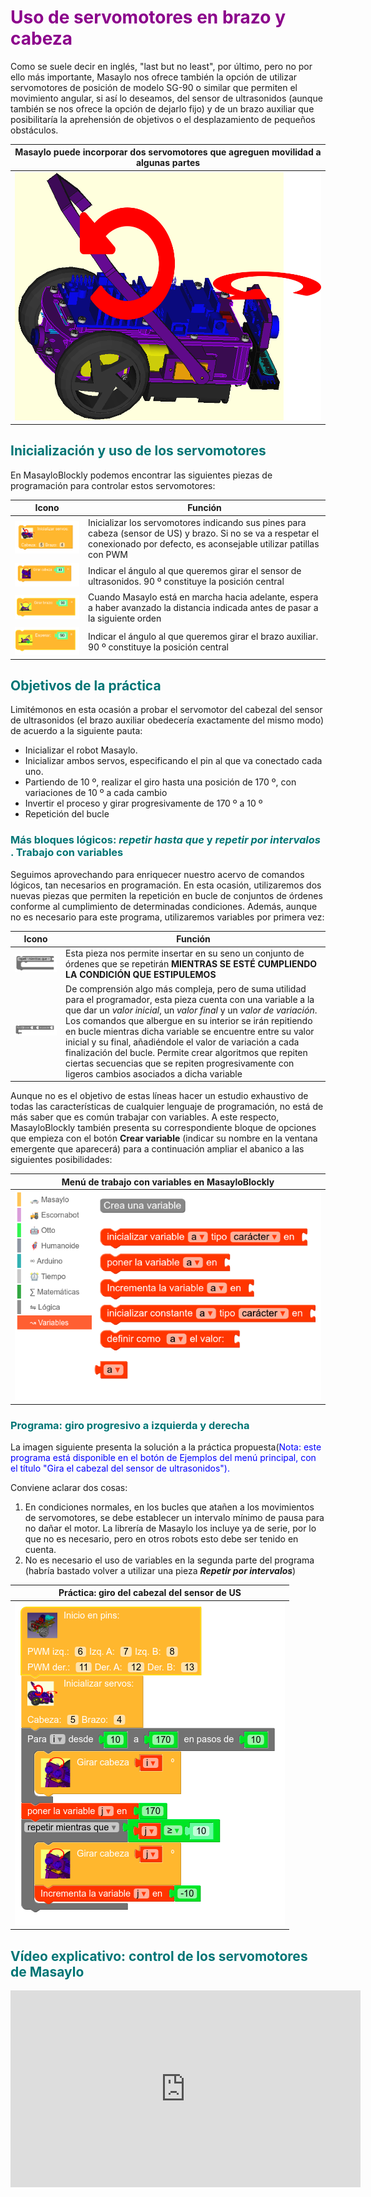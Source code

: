 # <FONT COLOR=#8B008B>Uso de servomotores en brazo y cabeza</font>

Como se suele decir en inglés, "last but no least", por último, pero no por ello más importante, Masaylo nos ofrece también la opción de utilizar servomotores de posición de modelo SG-90 o similar que permiten el movimiento angular, si así lo deseamos, del sensor de ultrasonidos (aunque también se nos ofrece la opción de dejarlo fijo) y de un brazo auxiliar que posibilitaría la aprehensión de objetivos o el desplazamiento de pequeños obstáculos.

<center>

| Masaylo puede incorporar dos servomotores que agreguen movilidad a algunas partes|
|:-:|
| ![Instalando servos](../img/masayloBlockly/initServos.png) |

</center>

## <FONT COLOR=#007575>**Inicialización y uso de los servomotores**</font>

En MasayloBlockly podemos encontrar las siguientes piezas de programación para controlar estos servomotores:

| Icono| Función |
|:-:|---|
| ![Inicio de servomotores](../img/masayloBlockly/iniciarServos.png) | Inicializar los servomotores indicando sus pines para cabeza (sensor de US) y brazo. Si no se va a respetar el conexionado por defecto, es aconsejable utilizar patillas con PWM |
| ![girarCabeza](../img/masayloBlockly/girarCabeza.png) | Indicar el ángulo al que queremos girar el sensor de ultrasonidos. 90 º constituye la posición central|
| ![Girar brazo](../img/masayloBlockly/girarBrazo.png) | Cuando Masaylo está en marcha hacia adelante, espera a haber avanzado la distancia indicada antes de pasar a la siguiente orden|
| ![Esperar a girar un ángulo determinado](../img/masayloBlockly/encoderEsperaAngulo.png) | Indicar el ángulo al que queremos girar el brazo auxiliar. 90 º constituye la posición central|

## <FONT COLOR=#007575>**Objetivos de la práctica**</font>

Limitémonos en esta ocasión a probar el servomotor del cabezal del sensor de ultrasonidos (el brazo auxiliar obedecería exactamente del mismo modo) de acuerdo a la siguiente pauta:

+ Inicializar el robot Masaylo.
+ Inicializar ambos servos, especificando el pin al que va conectado cada uno.
+ Partiendo de 10 º, realizar el giro hasta una posición de 170 º, con variaciones de 10 º a cada cambio
+ Invertir el proceso y girar progresivamente de 170 º a 10 º
+ Repetición del bucle

### <FONT COLOR=#007575>**Más bloques lógicos: *repetir hasta que* y *repetir por intervalos* . Trabajo con variables**</font>

Seguimos aprovechando para enriquecer nuestro acervo de comandos lógicos, tan necesarios en programación. En esta ocasión, utilizaremos dos nuevas piezas que permiten la repetición en bucle de conjuntos de órdenes conforme al cumplimiento de determinadas condiciones. Además, aunque no es necesario para este programa, utilizaremos variables por primera vez:

| Icono| Función |
|:-:|---|
| ![Repetir hasta que](../img/masayloBlockly/repetirHasta.png) | Esta pieza nos permite insertar en su seno un conjunto de órdenes que se repetirán **MIENTRAS SE ESTÉ CUMPLIENDO LA CONDICIÓN QUE ESTIPULEMOS**|
| ![girarCabeza](../img/masayloBlockly/repetirIntervalos.png) | De comprensión algo más compleja, pero de suma utilidad para el programador, esta pieza cuenta con una variable a la que dar un *valor inicial*, un *valor final* y un *valor de variación*. Los comandos que albergue en su interior se irán repitiendo en bucle mientras dicha variable se encuentre entre su valor inicial y su final, añadiéndole el valor de variación a cada finalización del bucle. Permite crear algoritmos que repiten ciertas secuencias que se repiten progresivamente con ligeros cambios asociados a dicha variable|

Aunque no es el objetivo de estas líneas hacer un estudio exhaustivo de todas las características de cualquier lenguaje de programación, no está de más saber que es común trabajar con variables. A este respecto, MasayloBlockly también presenta su correspondiente bloque de opciones que empieza con el botón **Crear variable** (indicar su nombre en la ventana emergente que aparecerá) para a continuación ampliar el abanico a las siguientes posibilidades:

<center>

| Menú de trabajo con variables en MasayloBlockly|
|:-:|
| ![Menú de variables](../img/masayloBlockly/menuVariables.png) |

</center>

### <FONT COLOR=#007575> **Programa: giro progresivo a izquierda y derecha** </font>

La imagen siguiente presenta la solución a la práctica propuesta(<font color=#0000FF>Nota: este programa está disponible en el botón de Ejemplos del menú principal, con el título "Gira el cabezal del sensor de ultrasonidos").</font>

Conviene aclarar dos cosas:

1. En condiciones normales, en los bucles que atañen a los movimientos de servomotores, se debe establecer un intervalo mínimo de pausa para no dañar el motor. La librería de Masaylo los incluye ya de serie, por lo que no es necesario, pero en otros robots esto debe ser tenido en cuenta.
2. No es necesario el uso de variables en la segunda parte del programa (habría bastado volver a utilizar una pieza ***Repetir por intervalos***)

<center>

| Práctica: giro del cabezal del sensor de US|
|:-:|
| ![Giro del cabezal del sensor de ultrasonidos](../img/masayloBlockly/giroServoCabezal.png) |

</center>

## <FONT COLOR=#007575>**Vídeo explicativo: control de los servomotores de Masaylo**</font>

<iframe width="560" height="315" src="https://www.youtube.com/embed/d8RRcyau6k8" title="YouTube video player" frameborder="0" allow="accelerometer; autoplay; clipboard-write; encrypted-media; gyroscope; picture-in-picture" allowfullscreen></iframe>
